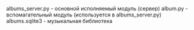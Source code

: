 albums_server.py - основной исполняемый модуль (сервер)
album.py - вспомагательный модуль (используется в albums_server.py)
albums.sqlite3 - музыкальная библиотека
